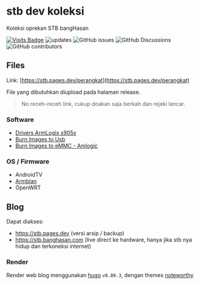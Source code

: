 # stb dev koleksi

Koleksi oprekan STB bangHasan

[![Visits Badge](https://badges.pufler.dev/visits/banghasan/stb.pages.dev)](https://badges.pufler.dev) ![updates](https://badges.pufler.dev/updated/banghasan/stb.pages.dev)  ![GitHub issues](https://img.shields.io/github/issues/banghasan/stb.pages.dev) ![GitHub Discussions](https://img.shields.io/github/discussions/banghasan/stb.pages.dev?label=comments) ![GitHub contributors](https://img.shields.io/github/contributors/banghasan/stb.pages.dev)

## Files

Link: [https://stb.pages.dev/perangkat](https://stb.pages.dev/perangkat)

File yang dibutuhkan diupload pada halaman release.

> No receh-receh link, cukup doakan saja berkah dan rejeki lancar.


### Software

- [Drivers ArmLogix s905x](https://stb.pages.dev/perangkat/tools/driver)
- [Burn Images to Usb](https://stb.pages.dev/perangkat/tools/burner)
- [Burn Images to eMMC - Amlogic](https://stb.pages.dev/perangkat/tools/usb-burning-tool)

### OS / Firmware

- AndroidTV
- [Armbian](https://stb.pages.dev/perangkat/tools/armbian)
- OpenWRT

## Blog

Dapat diakses:

- https://stb.pages.dev (versi arsip / backup)
- https://stb.banghasan.com (live direct ke hardware, hanya jika stb nya hidup dan terkoneksi internet)

### Render

Render web blog menggunakan [hugo](https://github.com/gohugoio/hugo) `v0.89.3`, dengan themes [noteworthy](https://github.com/kimcc/hugo-theme-noteworthy)
